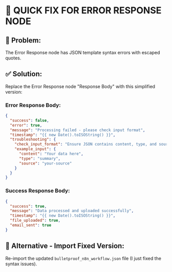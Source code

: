 # 🔧 QUICK FIX FOR ERROR RESPONSE NODE

## 🎯 Problem:
The Error Response node has JSON template syntax errors with escaped quotes.

## ✅ Solution:
Replace the Error Response node "Response Body" with this simplified version:

### Error Response Body:
```json
{
  "success": false,
  "error": true,
  "message": "Processing failed - please check input format",
  "timestamp": "{{ new Date().toISOString() }}",
  "troubleshooting": {
    "check_input_format": "Ensure JSON contains content, type, and source fields",
    "example_input": {
      "content": "Your data here",
      "type": "summary", 
      "source": "your-source"
    }
  }
}
```

### Success Response Body:
```json
{
  "success": true,
  "message": "Data processed and uploaded successfully",
  "timestamp": "{{ new Date().toISOString() }}",
  "file_uploaded": true,
  "email_sent": true
}
```

## 🚀 Alternative - Import Fixed Version:
Re-import the updated `bulletproof_n8n_workflow.json` file (I just fixed the syntax issues).